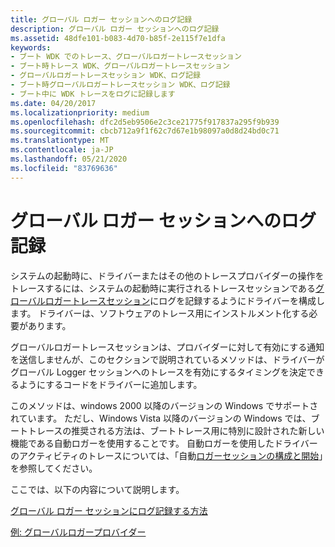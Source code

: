 ```yaml
---
title: グローバル ロガー セッションへのログ記録
description: グローバル ロガー セッションへのログ記録
ms.assetid: 48dfe101-b083-4d70-b85f-2e115f7e1dfa
keywords:
- ブート WDK でのトレース、グローバルロガートレースセッション
- ブート時トレース WDK、グローバルロガートレースセッション
- グローバルロガートレースセッション WDK、ログ記録
- ブート時グローバルロガートレースセッション WDK、ログ記録
- ブート中に WDK トレースをログに記録します
ms.date: 04/20/2017
ms.localizationpriority: medium
ms.openlocfilehash: dfc2d5eb9506e2c3ce21775f917837a295f9b939
ms.sourcegitcommit: cbcb712a9f1f62c7d67e1b98097a0d8d24bd0c71
ms.translationtype: MT
ms.contentlocale: ja-JP
ms.lasthandoff: 05/21/2020
ms.locfileid: "83769636"
---
```

# <a name="logging-to-the-global-logger-session"></a>グローバル ロガー セッションへのログ記録


システムの起動時に、ドライバーまたはその他のトレースプロバイダーの操作をトレースするには、システムの起動時に実行されるトレースセッションである[グローバルロガートレースセッション](global-logger-trace-session.md)にログを記録するようにドライバーを構成します。 ドライバーは、ソフトウェアのトレース用にインストルメント化する必要があります。

グローバルロガートレースセッションは、プロバイダーに対して有効にする通知を送信しませんが、このセクションで説明されているメソッドは、ドライバーがグローバル Logger セッションへのトレースを有効にするタイミングを決定できるようにするコードをドライバーに追加します。

このメソッドは、windows 2000 以降のバージョンの Windows でサポートされています。 ただし、Windows Vista 以降のバージョンの Windows では、ブートトレースの推奨される方法は、ブートトレース用に特別に設計された新しい機能である自動ロガーを使用することです。 自動ロガーを使用したドライバーのアクティビティのトレースについては、「自動[ロガーセッションの構成と開始](https://docs.microsoft.com/windows/win32/etw/configuring-and-starting-an-autologger-session)」を参照してください。

ここでは、以下の内容について説明します。

[グローバル ロガー セッションにログ記録する方法](how-to-log-to-the-global-logger-session.md)

[例: グローバルロガープロバイダー](example--global-logger-provider.md)

 

 





